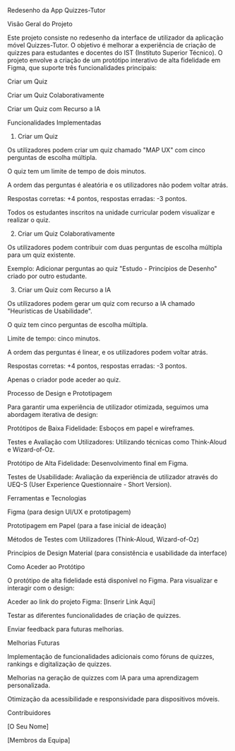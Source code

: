 Redesenho da App Quizzes-Tutor

Visão Geral do Projeto

Este projeto consiste no redesenho da interface de utilizador da aplicação móvel Quizzes-Tutor. O objetivo é melhorar a experiência de criação de quizzes para estudantes e docentes do IST (Instituto Superior Técnico). O projeto envolve a criação de um protótipo interativo de alta fidelidade em Figma, que suporte três funcionalidades principais:

Criar um Quiz

Criar um Quiz Colaborativamente

Criar um Quiz com Recurso a IA

Funcionalidades Implementadas

1. Criar um Quiz

Os utilizadores podem criar um quiz chamado "MAP UX" com cinco perguntas de escolha múltipla.

O quiz tem um limite de tempo de dois minutos.

A ordem das perguntas é aleatória e os utilizadores não podem voltar atrás.

Respostas corretas: +4 pontos, respostas erradas: -3 pontos.

Todos os estudantes inscritos na unidade curricular podem visualizar e realizar o quiz.

2. Criar um Quiz Colaborativamente

Os utilizadores podem contribuir com duas perguntas de escolha múltipla para um quiz existente.

Exemplo: Adicionar perguntas ao quiz "Estudo - Princípios de Desenho" criado por outro estudante.

3. Criar um Quiz com Recurso a IA

Os utilizadores podem gerar um quiz com recurso a IA chamado "Heurísticas de Usabilidade".

O quiz tem cinco perguntas de escolha múltipla.

Limite de tempo: cinco minutos.

A ordem das perguntas é linear, e os utilizadores podem voltar atrás.

Respostas corretas: +4 pontos, respostas erradas: -3 pontos.

Apenas o criador pode aceder ao quiz.

Processo de Design e Prototipagem

Para garantir uma experiência de utilizador otimizada, seguimos uma abordagem iterativa de design:

Protótipos de Baixa Fidelidade: Esboços em papel e wireframes.

Testes e Avaliação com Utilizadores: Utilizando técnicas como Think-Aloud e Wizard-of-Oz.

Protótipo de Alta Fidelidade: Desenvolvimento final em Figma.

Testes de Usabilidade: Avaliação da experiência de utilizador através do UEQ-S (User Experience Questionnaire - Short Version).

Ferramentas e Tecnologias

Figma (para design UI/UX e prototipagem)

Prototipagem em Papel (para a fase inicial de ideação)

Métodos de Testes com Utilizadores (Think-Aloud, Wizard-of-Oz)

Princípios de Design Material (para consistência e usabilidade da interface)

Como Aceder ao Protótipo

O protótipo de alta fidelidade está disponível no Figma. Para visualizar e interagir com o design:

Aceder ao link do projeto Figma: [Inserir Link Aqui]

Testar as diferentes funcionalidades de criação de quizzes.

Enviar feedback para futuras melhorias.

Melhorias Futuras

Implementação de funcionalidades adicionais como fóruns de quizzes, rankings e digitalização de quizzes.

Melhorias na geração de quizzes com IA para uma aprendizagem personalizada.

Otimização da acessibilidade e responsividade para dispositivos móveis.

Contribuidores

[O Seu Nome]

[Membros da Equipa]
